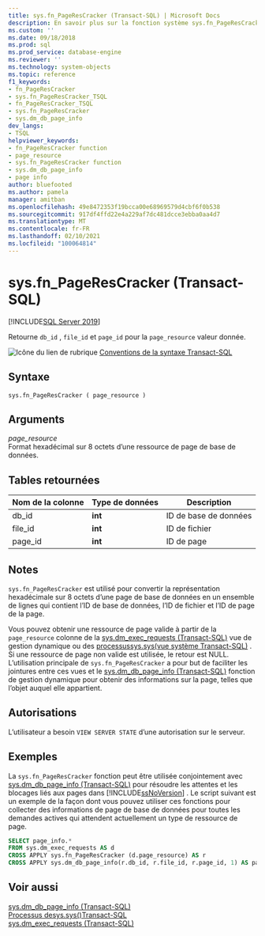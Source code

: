 ```yaml
---
title: sys.fn_PageResCracker (Transact-SQL) | Microsoft Docs
description: En savoir plus sur la fonction système sys.fn_PageResCracker. Consultez des exemples et affichez des ressources disponibles supplémentaires.
ms.custom: ''
ms.date: 09/18/2018
ms.prod: sql
ms.prod_service: database-engine
ms.reviewer: ''
ms.technology: system-objects
ms.topic: reference
f1_keywords:
- fn_PageResCracker
- sys.fn_PageResCracker_TSQL
- fn_PageResCracker_TSQL
- sys.fn_PageResCracker
- sys.dm_db_page_info
dev_langs:
- TSQL
helpviewer_keywords:
- fn_PageResCracker function
- page_resource
- sys.fn_PageResCracker function
- sys.dm_db_page_info
- page info
author: bluefooted
ms.author: pamela
manager: amitban
ms.openlocfilehash: 49e8472353f19bcca00e68969579d4cbf6f0b538
ms.sourcegitcommit: 917df4ffd22e4a229af7dc481dcce3ebba0aa4d7
ms.translationtype: MT
ms.contentlocale: fr-FR
ms.lasthandoff: 02/10/2021
ms.locfileid: "100064814"
---
```

# <a name="sysfn_pagerescracker-transact-sql"></a>sys.fn_PageResCracker (Transact-SQL)
[!INCLUDE[SQL Server 2019](../../includes/applies-to-version/sqlserver2019.md)]

Retourne `db_id` , `file_id` et `page_id` pour la `page_resource` valeur donnée. 
  
 ![Icône du lien de rubrique](../../database-engine/configure-windows/media/topic-link.gif "Icône du lien de rubrique") [Conventions de la syntaxe Transact-SQL](../../t-sql/language-elements/transact-sql-syntax-conventions-transact-sql.md)  
  
## <a name="syntax"></a>Syntaxe  
```  
sys.fn_PageResCracker ( page_resource )  
```  
  
## <a name="arguments"></a>Arguments  
*page_resource*    
Format hexadécimal sur 8 octets d’une ressource de page de base de données.
  
## <a name="tables-returned"></a>Tables retournées  
  
|Nom de la colonne|Type de données|Description|  
|-----------------|---------------|-----------------|  
|db_id|**int**|ID de base de données|  
|file_id|**int**|ID de fichier|  
|page_id|**int**|ID de page|  
  
## <a name="remarks"></a>Notes  
`sys.fn_PageResCracker` est utilisé pour convertir la représentation hexadécimale sur 8 octets d’une page de base de données en un ensemble de lignes qui contient l’ID de base de données, l’ID de fichier et l’ID de page de la page.   

Vous pouvez obtenir une ressource de page valide à partir de la `page_resource` colonne de la [sys.dm_exec_requests &#40;Transact-SQL&#41;](../../relational-databases/system-dynamic-management-views/sys-dm-exec-requests-transact-sql.md) vue de gestion dynamique ou des [ processussys.sys&#40;vue système Transact-SQL&#41;](../../relational-databases/system-compatibility-views/sys-sysprocesses-transact-sql.md) . Si une ressource de page non valide est utilisée, le retour est NULL.  
L’utilisation principale de `sys.fn_PageResCracker` a pour but de faciliter les jointures entre ces vues et le [sys.dm_db_page_info &#40;Transact-SQL&#41;](../../relational-databases/system-dynamic-management-views/sys-dm-db-page-info-transact-sql.md) fonction de gestion dynamique pour obtenir des informations sur la page, telles que l’objet auquel elle appartient.
  
## <a name="permissions"></a>Autorisations  
L’utilisateur a besoin `VIEW SERVER STATE` d’une autorisation sur le serveur.  
  
## <a name="examples"></a>Exemples  
La `sys.fn_PageResCracker` fonction peut être utilisée conjointement avec [sys.dm_db_page_info &#40;Transact-SQL&#41;](../../relational-databases/system-dynamic-management-views/sys-dm-db-page-info-transact-sql.md) pour résoudre les attentes et les blocages liés aux pages dans [!INCLUDE[ssNoVersion](../../includes/ssnoversion-md.md)] .  Le script suivant est un exemple de la façon dont vous pouvez utiliser ces fonctions pour collecter des informations de page de base de données pour toutes les demandes actives qui attendent actuellement un type de ressource de page. 
  
```sql  
SELECT page_info.* 
FROM sys.dm_exec_requests AS d  
CROSS APPLY sys.fn_PageResCracker (d.page_resource) AS r  
CROSS APPLY sys.dm_db_page_info(r.db_id, r.file_id, r.page_id, 1) AS page_info
```  
  
## <a name="see-also"></a>Voir aussi  
 [sys.dm_db_page_info &#40;Transact-SQL&#41;](../../relational-databases/system-dynamic-management-views/sys-dm-db-page-info-transact-sql.md)  
 [ Processus desys.sys&#40;&#41;Transact-SQL ](../../relational-databases/system-compatibility-views/sys-sysprocesses-transact-sql.md)   
 [sys.dm_exec_requests &#40;Transact-SQL&#41;](../../relational-databases/system-dynamic-management-views/sys-dm-exec-requests-transact-sql.md)  
  
  
